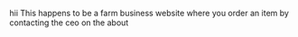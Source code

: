 hii
This happens to be a farm business website where you order an item by contacting the ceo on the about
